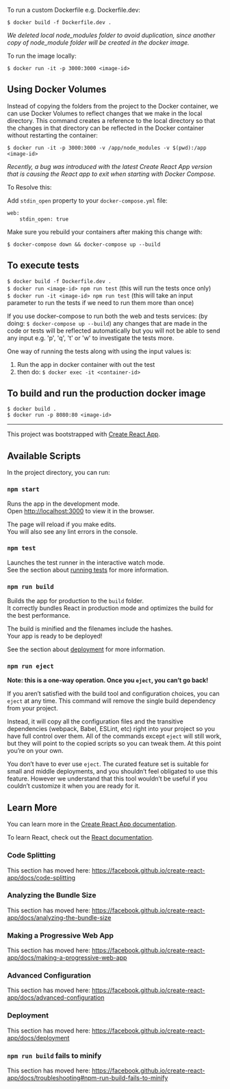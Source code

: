 To run a custom Dockerfile e.g. Dockerfile.dev:

`$ docker build -f Dockerfile.dev .`

*We deleted local node_modules folder to avoid duplication, since another copy of node_module folder will be created in the docker image.*

To run the image locally:

`$ docker run -it -p 3000:3000 <image-id>`

## Using Docker Volumes
Instead of copying the folders from the project to the Docker container, we can use Docker Volumes to reflect changes that we make
in the local directory. This command creates a reference to the local directory so that the changes in that directory can be reflected
in the Docker container without restarting the container:

`$ docker run -it -p 3000:3000 -v /app/node_modules -v $(pwd):/app <image-id>`

*Recently, a bug was introduced with the latest Create React App version that is causing the React app to exit when starting with Docker Compose.*

To Resolve this:

Add `stdin_open` property to your `docker-compose.yml` file:

```
web:
    stdin_open: true
```

Make sure you rebuild your containers after making this change with:

`$ docker-compose down && docker-compose up --build`

## To execute tests
`$ docker build -f Dockerfile.dev .`<br/>
`$ docker run <image-id> npm run test`  (this will run the tests once only)<br/>
`$ docker run -it <image-id> npm run test` (this will take an input parameter to run the tests if we need to run them more than once)


If you use docker-compose to run both the web and tests services: 
(by doing: `$ docker-compose up --build`)
any changes that are made in the code or tests will be reflected automatically
but you will not be able to send any input e.g. 'p', 'q', 't' or 'w' to investigate the tests more.

One way of running the tests along with using the input values is:

1. Run the app in docker container with out the test
2. then do: `$ docker exec -it <container-id>` 

## To build and run the production docker image
`$ docker build .`<br/>
`$ docker run -p 8080:80 <image-id>`


--------------------------------------------------------------------------------------------------------

This project was bootstrapped with [Create React App](https://github.com/facebook/create-react-app).


## Available Scripts

In the project directory, you can run:

### `npm start`

Runs the app in the development mode.<br />
Open [http://localhost:3000](http://localhost:3000) to view it in the browser.

The page will reload if you make edits.<br />
You will also see any lint errors in the console.

### `npm test`

Launches the test runner in the interactive watch mode.<br />
See the section about [running tests](https://facebook.github.io/create-react-app/docs/running-tests) for more information.

### `npm run build`

Builds the app for production to the `build` folder.<br />
It correctly bundles React in production mode and optimizes the build for the best performance.

The build is minified and the filenames include the hashes.<br />
Your app is ready to be deployed!

See the section about [deployment](https://facebook.github.io/create-react-app/docs/deployment) for more information.

### `npm run eject`

**Note: this is a one-way operation. Once you `eject`, you can’t go back!**

If you aren’t satisfied with the build tool and configuration choices, you can `eject` at any time. This command will remove the single build dependency from your project.

Instead, it will copy all the configuration files and the transitive dependencies (webpack, Babel, ESLint, etc) right into your project so you have full control over them. All of the commands except `eject` will still work, but they will point to the copied scripts so you can tweak them. At this point you’re on your own.

You don’t have to ever use `eject`. The curated feature set is suitable for small and middle deployments, and you shouldn’t feel obligated to use this feature. However we understand that this tool wouldn’t be useful if you couldn’t customize it when you are ready for it.

## Learn More

You can learn more in the [Create React App documentation](https://facebook.github.io/create-react-app/docs/getting-started).

To learn React, check out the [React documentation](https://reactjs.org/).

### Code Splitting

This section has moved here: https://facebook.github.io/create-react-app/docs/code-splitting

### Analyzing the Bundle Size

This section has moved here: https://facebook.github.io/create-react-app/docs/analyzing-the-bundle-size

### Making a Progressive Web App

This section has moved here: https://facebook.github.io/create-react-app/docs/making-a-progressive-web-app

### Advanced Configuration

This section has moved here: https://facebook.github.io/create-react-app/docs/advanced-configuration

### Deployment

This section has moved here: https://facebook.github.io/create-react-app/docs/deployment

### `npm run build` fails to minify

This section has moved here: https://facebook.github.io/create-react-app/docs/troubleshooting#npm-run-build-fails-to-minify
